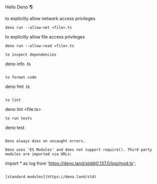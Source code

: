 Hello Deno 🌎

to explicitly allow network access privileges
```
deno run --allow-net <file>.ts
```

to explicitly allow file access privileges
```
deno run --allow-read <file>.ts

to inspect dependencies
```
deno info <file>.ts
```

to format code
```
deno fmt <file>.ts
```

to lint
```
deno lint <file.ts>
```
to run tests
```
deno test
```

Deno always dies on uncaught errors.

Deno uses 'ES Modules' and does not support require(). Third party modules are imported via URLs:
```
import * as log from 'https://deno.land/std@0.137.0/log/mod.ts';
```

[standard modules](https://deno.land/std)
